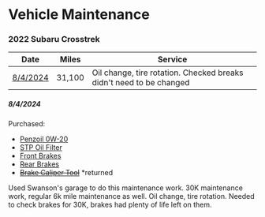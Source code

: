 # Vehicle Maintenance

### 2022 Subaru Crosstrek
| Date     | Miles  | Service | 
| ----     | -----  | ------- |
| [8/4/2024](#842024) | 31,100 | Oil change, tire rotation. Checked breaks didn't need to be changed | 

##### 8/4/2024
Purchased: 
- [Penzoil 0W-20](https://www.autozone.com/motor-oil-and-transmission-fluid/engine-oil/p/pennzoil-platinum-full-synthetic-engine-oil-0w-20-5-quart/427013_0_0?searchText=oil)
- [STP Oil Filter](https://www.autozone.com/filters-and-pcv/oil-filter/p/stp-oil-filter-s4615/805824_0_0?searchText=oil+filter)
- [Front Brakes](https://www.autozone.com/brakes-and-traction-control/brake-pads/p/duralast-semi-metallic-brake-pads-d2045/1115976_0_0?searchText=front+brakes)
- [Rear Brakes](https://www.autozone.com/brakes-and-traction-control/brake-pads/p/duralast-ceramic-brake-pads-d1808/916073_0_0?searchText=rear+brakes)
- ~~[Brake Caliper Tool](https://www.harborfreight.com/disc-brake-pad-and-caliper-service-tool-kit-11-piece-63264.html)~~ *returned

Used Swanson's garage to do this maintenance work. 30K maintenance work, regular 6k mile maintenance as well. Oil change, tire rotation. Needed to check brakes for 30K, brakes had plenty of life left on them. 
